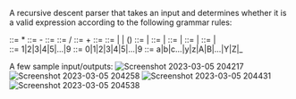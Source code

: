 A recursive descent parser that takes an input and determines whether it is a valid expression according to the following grammar rules:

<expr> ::= <term> * <term>
<expr> ::= <term> - <term>
<expr> ::= <term>
<term> ::= <factor> / <factor>
<term> ::= <factor> + <factor>
<term> ::= <factor>
<factor> ::= <identifier> | <number> | (<expr>)
<identifier> ::= <alpha><alphanumrest> | <alpha>
<alphanumrest> ::= <alphanum><alphanumrest>|<alphanum>
<alphanum> ::= <alpha> | <digit>
<number> ::= <nonzerodigit><rest>|<digit>
<rest> ::= <digit><rest>|<digit>   
<nonzerodigit> ::= 1|2|3|4|5|...|9
<digit> ::= 0|1|2|3|4|5|...|9
<alpha> ::= a|b|c...|y|z|A|B|...|Y|Z|_
                       
 A few sample input/outputs:
![Screenshot 2023-03-05 204217](https://user-images.githubusercontent.com/107581827/223233833-205bdb0d-b550-4fd0-b135-2931c00bb81d.png)
![Screenshot 2023-03-05 204258](https://user-images.githubusercontent.com/107581827/223233838-d99c6096-210b-45dc-9f1b-acd056df1063.png)
![Screenshot 2023-03-05 204431](https://user-images.githubusercontent.com/107581827/223233840-bcbbc12b-f73b-4667-8ca5-7527056742e8.png)
![Screenshot 2023-03-05 204538](https://user-images.githubusercontent.com/107581827/223234149-b4e96284-eb3a-4189-99a5-3141f63b76ab.png)
